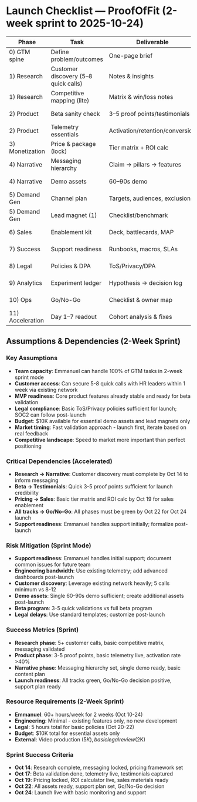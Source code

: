 # Launch Checklist — ProofOfFit (2-week sprint to 2025-10-24)

| Phase | Task | Deliverable | Owner | Status | Start | Due | Dependencies | KPI Impact | Tier | Notes |
|---|---|---|---|---|---|---|---|---|---|---|
| 0) GTM spine | Define problem/outcomes | One-page brief | Emmanuel Ngabire | Not started | _(TBD)_ | 2025-10-14 |  | North Star clarity | All |  |
| 1) Research | Customer discovery (5–8 quick calls) | Notes & insights | Emmanuel Ngabire | Not started | _(TBD)_ | 2025-10-14 |  | Message–market fit | T1/T2 | accelerated |
| 1) Research | Competitive mapping (lite) | Matrix & win/loss notes | Emmanuel Ngabire | Not started | _(TBD)_ | 2025-10-14 |  | Win rate ↑ | T1/T2 | |
| 2) Product | Beta sanity check | 3–5 proof points/testimonials | Emmanuel Ngabire | Not started | _(TBD)_ | 2025-10-17 | MVP ready | Activation ↑ | T1/T2 | |
| 2) Product | Telemetry essentials | Activation/retention/conversion | Emmanuel Ngabire | Not started | _(TBD)_ | 2025-10-17 |  | Insight velocity ↑ | All | minimal set |
| 3) Monetization | Price & package (lock) | Tier matrix + ROI calc | Emmanuel Ngabire | Not started | _(TBD)_ | 2025-10-19 | Research inputs | Revenue ↑ | All | fences clear |
| 4) Narrative | Messaging hierarchy | Claim → pillars → features | Emmanuel Ngabire | Not started | _(TBD)_ | 2025-10-14 | Discovery learnings | CTR ↑ | All | |
| 4) Narrative | Demo assets | 60–90s demo | Emmanuel Ngabire | Not started | _(TBD)_ | 2025-10-22 |  | Conv. rate ↑ | All | |
| 5) Demand Gen | Channel plan | Targets, audiences, exclusions | Emmanuel Ngabire | Not started | _(TBD)_ | 2025-10-22 | Narrative | Pipeline coverage | All | |
| 5) Demand Gen | Lead magnet (1) | Checklist/benchmark | Emmanuel Ngabire | Not started | _(TBD)_ | 2025-10-22 | Narrative | MQLs ↑ | T1/T2 | |
| 6) Sales | Enablement kit | Deck, battlecards, MAP | Emmanuel Ngabire | Not started | _(TBD)_ | 2025-10-22 | Narrative | SQL→Win ↑ | Sales-assisted | |
| 7) Success | Support readiness | Runbooks, macros, SLAs | Emmanuel Ngabire | Not started | _(TBD)_ | 2025-10-22 | Product readiness | CSAT ↑ | All | |
| 8) Legal | Policies & DPA | ToS/Privacy/DPA | Emmanuel Ngabire | Not started | _(TBD)_ | 2025-10-22 |  | Risk ↓ | All | |
| 9) Analytics | Experiment ledger | Hypothesis → decision log | Emmanuel Ngabire | Not started | _(TBD)_ | 2025-10-22 |  | Learning rate ↑ | All | |
| 10) Ops | Go/No-Go | Checklist & owner map | Emmanuel Ngabire | Not started | _(TBD)_ | 2025-10-22 | All tracks green | Launch quality | All | |
| 11) Acceleration | Day 1–7 readout | Cohort analysis & fixes | Emmanuel Ngabire | Not started | 2025-10-24 | 2025-10-31 | Launch live | Retention/Activation ↑ | All | |

## Assumptions & Dependencies (2-Week Sprint)

### Key Assumptions
- **Team capacity**: Emmanuel can handle 100% of GTM tasks in 2-week sprint mode
- **Customer access**: Can secure 5-8 quick calls with HR leaders within 1 week via existing network
- **MVP readiness**: Core product features already stable and ready for beta validation
- **Legal compliance**: Basic ToS/Privacy policies sufficient for launch; SOC2 can follow post-launch
- **Budget**: $10K available for essential demo assets and lead magnets only
- **Market timing**: Fast validation approach - launch first, iterate based on real feedback
- **Competitive landscape**: Speed to market more important than perfect positioning

### Critical Dependencies (Accelerated)
- **Research → Narrative**: Customer discovery must complete by Oct 14 to inform messaging
- **Beta → Testimonials**: Quick 3-5 proof points sufficient for launch credibility
- **Pricing → Sales**: Basic tier matrix and ROI calc by Oct 19 for sales enablement
- **All tracks → Go/No-Go**: All phases must be green by Oct 22 for Oct 24 launch
- **Support readiness**: Emmanuel handles support initially; formalize post-launch

### Risk Mitigation (Sprint Mode)
- **Support readiness**: Emmanuel handles initial support; document common issues for future team
- **Engineering bandwidth**: Use existing telemetry; add advanced dashboards post-launch
- **Customer discovery**: Leverage existing network heavily; 5 calls minimum vs 8-12
- **Demo assets**: Single 60-90s demo sufficient; create additional assets post-launch
- **Beta program**: 3-5 quick validations vs full beta program
- **Legal delays**: Use standard templates; customize post-launch

### Success Metrics (Sprint)
- **Research phase**: 5+ customer calls, basic competitive matrix, messaging validated
- **Product phase**: 3-5 proof points, basic telemetry live, activation rate >40%
- **Narrative phase**: Messaging hierarchy set, single demo ready, basic content plan
- **Launch readiness**: All tracks green, Go/No-Go decision positive, support plan ready

### Resource Requirements (2-Week Sprint)
- **Emmanuel**: 60+ hours/week for 2 weeks (Oct 10-24)
- **Engineering**: Minimal - existing features only, no new development
- **Legal**: 5 hours total for basic policies (Oct 20-22)
- **Budget**: $10K total for essential assets only
- **External**: Video production ($5K), basic legal review ($2K)

### Sprint Success Criteria
- **Oct 14**: Research complete, messaging locked, pricing framework set
- **Oct 17**: Beta validation done, telemetry live, testimonials captured
- **Oct 19**: Pricing locked, ROI calculator live, sales materials ready
- **Oct 22**: All assets ready, support plan set, Go/No-Go decision
- **Oct 24**: Launch live with basic monitoring and support
